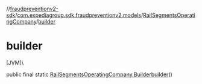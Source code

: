 //[fraudpreventionv2-sdk](../../../index.md)/[com.expediagroup.sdk.fraudpreventionv2.models](../index.md)/[RailSegmentsOperatingCompany](index.md)/[builder](builder.md)

# builder

[JVM]\

public final static [RailSegmentsOperatingCompany.Builder](-builder/index.md)[builder](builder.md)()
